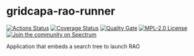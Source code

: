 # gridcapa-rao-runner
[![Actions Status](https://github.com/farao-community/gridcapa-rao-runner/workflows/CI/badge.svg)](https://github.com/farao-community/gridcapa-rao-runner/actions)
[![Coverage Status](https://sonarcloud.io/api/project_badges/measure?project=farao-community_gridcapa-rao-runner&metric=coverage)](https://sonarcloud.io/component_measures?id=farao-community_gridcapa-rao-runner&metric=coverage)
[![Quality Gate](https://sonarcloud.io/api/project_badges/measure?project=farao-community_gridcapa-rao-runner&metric=alert_status)](https://sonarcloud.io/dashboard?id=farao-community_gridcapa-rao-runner)
[![MPL-2.0 License](https://img.shields.io/badge/license-MPL_2.0-blue.svg)](https://www.mozilla.org/en-US/MPL/2.0/)
[![Join the community on Spectrum](https://withspectrum.github.io/badge/badge.svg)](https://spectrum.chat/farao-community)

Application that embeds a search tree to launch RAO
